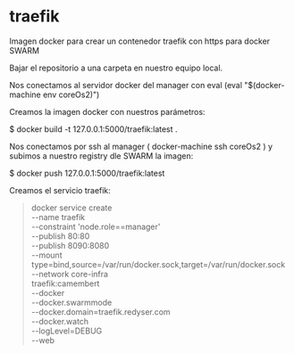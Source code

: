 # traefik
Imagen docker para crear un contenedor traefik con https para docker SWARM

Bajar el repositorio a una carpeta en nuestro equipo local.

Nos conectamos al servidor docker del manager con eval (eval "$(docker-machine env coreOs2)")

Creamos la imagen docker con nuestros parámetros:

$ docker build -t 127.0.0.1:5000/traefik:latest .

Nos conectamos por ssh al manager (  docker-machine ssh coreOs2 ) y subimos a nuestro registry dle SWARM la imagen:

$ docker push 127.0.0.1:5000/traefik:latest

Creamos el servicio traefik:

> docker service create \
--name traefik \
--constraint 'node.role==manager' \
--publish 80:80 \
--publish 8090:8080 \
--mount type=bind,source=/var/run/docker.sock,target=/var/run/docker.sock \
--network core-infra \
traefik:camembert \
--docker \
--docker.swarmmode \
--docker.domain=traefik.redyser.com \
--docker.watch \
--logLevel=DEBUG \
--web
